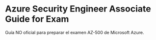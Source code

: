# Azure Security Engineer Associate Guide for Exam
Guía NO oficial para preparar el examen AZ-500 de Microsoft Azure.

